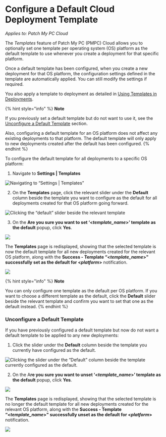 # Configure a Default Cloud Deployment Template

_Applies to: Patch My PC Cloud_

The _Templates_ feature of Patch My PC (PMPC) Cloud allows you to optionally set one template per operating system (OS) platform as the default template to use whenever you create a deployment for that specific platform.

Once a default template has been configured, when you create a new deployment for that OS platform, the configuration settings defined in the template are automatically applied. You can still modify the settings if required.

You also apply a template to deployment as detailed in [Using Templates in Deployments](../../cloud-deployments/use-a-template-in-cloud-deployments.md).

{% hint style="info" %}
**Note**

If you previously set a default template but do not want to use it, see the [Unconfigure a Default Template](configure-a-default-cloud-deployment-template.md#unconfigure-a-default-template) section.

Also, configuring a default template for an OS platform does not affect any existing deployments to that platform. The default template will only apply to new deployments created after the default has been configured.
{% endhint %}

To configure the default template for all deployments to a specific OS platform:

1. Navigate to **Settings | Templates**

![Navigating to “Settings | Templates”](../../../_images/image%20%28261%29.png%20"Navigating%20to%20\"Settings%20|%20Templates\"")

2. On the **Templates** page, click the relevant slider under the **Default** column beside the template you want to configure as the default for all deployments created for that OS platform going forward.

![Clicking the “default” slider beside the relevant template](../../../_images/image%20%2847%29.png%20"Clicking%20the%20\"default\"%20slider%20beside%20the%20relevant%20template")

3. On the **Are you sure you want to set ‘<**_**template\_name**_**>’ template as the default** popup, click **Yes**.

![](../../../_images/image%20%28263%29.png%20"")

The **Templates** page is redisplayed, showing that the selected template is now the default template for all new deployments created for the relevant OS platform, along with the **Success - Template “<**_**template\_name**_**>" successfully set as the default for <**_**platform**_**>** notification.

![](../../../_images/image%20%2849%29.png%20"")

{% hint style="info" %}
**Note**

You can only configure one template as the default per OS platform. If you want to choose a different template as the default, click the **Default** slider beside the relevant template and confirm you want to set that one as the default instead.
{% endhint %}

### Unconfigure a Default Template

If you have previously configured a default template but now do not want a default template to be applied to any new deployments:

1. Click the slider under the **Default** column beside the template you currently have configured as the default.

![Clicking the slider under the “Default” column beside the template currently configured as the default.](../../../_images/image%20%2851%29.png%20"Clicking%20the%20slider%20under%20the%20\"Default\"%20column%20beside%20the%20template%20currently%20configured%20as%20the%20default.")

2. On the A**re you sure you want to unset ‘<**_**template\_name**_**>’ template as the default** popup, click **Yes**.

![](../../../_images/image%20%28266%29.png%20"")

The **Templates** page is redisplayed, showing that the selected template is no longer the default template for all new deployments created for the relevant OS platform, along with the **Success - Template “<**_**template\_name**_**>" successfully unset as the default for <**_**platform**_**>** notification.

![](../../../_images/image%20%2852%29.png%20"")
